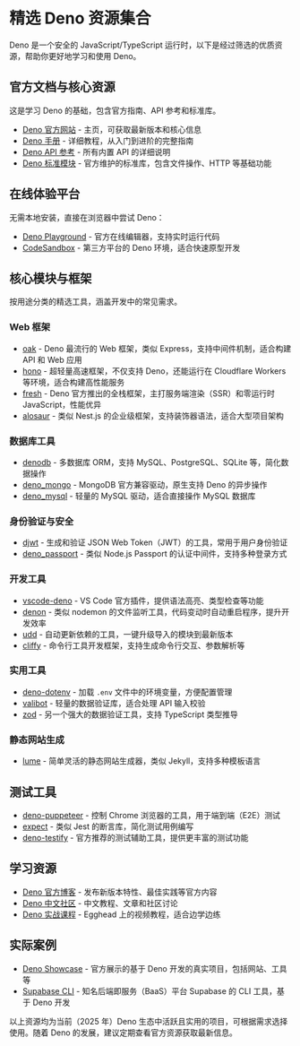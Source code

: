# 精选 Deno 资源集合

Deno 是一个安全的 JavaScript/TypeScript 运行时，以下是经过筛选的优质资源，帮助你更好地学习和使用 Deno。


## 官方文档与核心资源
这是学习 Deno 的基础，包含官方指南、API 参考和标准库。
- [Deno 官方网站](https://deno.land) - 主页，可获取最新版本和核心信息
- [Deno 手册](https://deno.land/manual) - 详细教程，从入门到进阶的完整指南
- [Deno API 参考](https://deno.land/api) - 所有内置 API 的详细说明
- [Deno 标准模块](https://deno.land/std) - 官方维护的标准库，包含文件操作、HTTP 等基础功能


## 在线体验平台
无需本地安装，直接在浏览器中尝试 Deno：
- [Deno Playground](https://play.deno.com) - 官方在线编辑器，支持实时运行代码
- [CodeSandbox](https://codesandbox.io/s/y56n2) - 第三方平台的 Deno 环境，适合快速原型开发


## 核心模块与框架
按用途分类的精选工具，涵盖开发中的常见需求。

### Web 框架
- [oak](https://github.com/oakserver/oak) - Deno 最流行的 Web 框架，类似 Express，支持中间件机制，适合构建 API 和 Web 应用
- [hono](https://github.com/honojs/hono) - 超轻量高速框架，不仅支持 Deno，还能运行在 Cloudflare Workers 等环境，适合构建高性能服务
- [fresh](https://github.com/denoland/fresh) - Deno 官方推出的全栈框架，主打服务端渲染（SSR）和零运行时 JavaScript，性能优异
- [alosaur](https://github.com/alosaur/alosaur) - 类似 Nest.js 的企业级框架，支持装饰器语法，适合大型项目架构

### 数据库工具
- [denodb](https://github.com/eveningkid/denodb) - 多数据库 ORM，支持 MySQL、PostgreSQL、SQLite 等，简化数据操作
- [deno_mongo](https://github.com/denodrivers/deno_mongo) - MongoDB 官方兼容驱动，原生支持 Deno 的异步操作
- [deno_mysql](https://github.com/denodrivers/mysql) - 轻量的 MySQL 驱动，适合直接操作 MySQL 数据库

### 身份验证与安全
- [djwt](https://github.com/timonson/djwt) - 生成和验证 JSON Web Token（JWT）的工具，常用于用户身份验证
- [deno_passport](https://github.com/denosaurs/passport) - 类似 Node.js Passport 的认证中间件，支持多种登录方式

### 开发工具
- [vscode-deno](https://github.com/denoland/vscode_deno) - VS Code 官方插件，提供语法高亮、类型检查等功能
- [denon](https://github.com/denosaurs/denon) - 类似 nodemon 的文件监听工具，代码变动时自动重启程序，提升开发效率
- [udd](https://github.com/hayd/deno-udd) - 自动更新依赖的工具，一键升级导入的模块到最新版本
- [cliffy](https://github.com/c4spar/deno-cliffy) - 命令行工具开发框架，支持生成命令行交互、参数解析等

### 实用工具
- [deno-dotenv](https://github.com/pietvanzoen/deno-dotenv) - 加载 `.env` 文件中的环境变量，方便配置管理
- [valibot](https://github.com/fabian-hiller/valibot) - 轻量的数据验证库，适合处理 API 输入校验
- [zod](https://github.com/colinhacks/zod) - 另一个强大的数据验证工具，支持 TypeScript 类型推导

### 静态网站生成
- [lume](https://github.com/lumeland/lume) - 简单灵活的静态网站生成器，类似 Jekyll，支持多种模板语言


## 测试工具
- [deno-puppeteer](https://github.com/lucacasonato/deno-puppeteer) - 控制 Chrome 浏览器的工具，用于端到端（E2E）测试
- [expect](https://github.com/allain/expect) - 类似 Jest 的断言库，简化测试用例编写
- [deno-testify](https://github.com/denoland/testify) - 官方推荐的测试辅助工具，提供更丰富的测试功能


## 学习资源
- [Deno 官方博客](https://deno.com/blog) - 发布新版本特性、最佳实践等官方内容
- [Deno 中文社区](https://deno.js.cn) - 中文教程、文章和社区讨论
- [Deno 实战课程](https://egghead.io/search?q=deno) - Egghead 上的视频教程，适合边学边练


## 实际案例
- [Deno Showcase](https://deno.land/showcase) - 官方展示的基于 Deno 开发的真实项目，包括网站、工具等
- [Supabase CLI](https://github.com/supabase/cli) - 知名后端即服务（BaaS）平台 Supabase 的 CLI 工具，基于 Deno 开发


以上资源均为当前（2025 年）Deno 生态中活跃且实用的项目，可根据需求选择使用。随着 Deno 的发展，建议定期查看官方资源获取最新信息。
